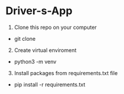 # Driver-s-App

1. Clone this repo on your computer 
- git clone <repo address>
  
2. Create virtual enviroment 
  - python3 -m venv <envs name>
  
3. Install packages from requirements.txt file 
  - pip install -r requirements.txt
  
